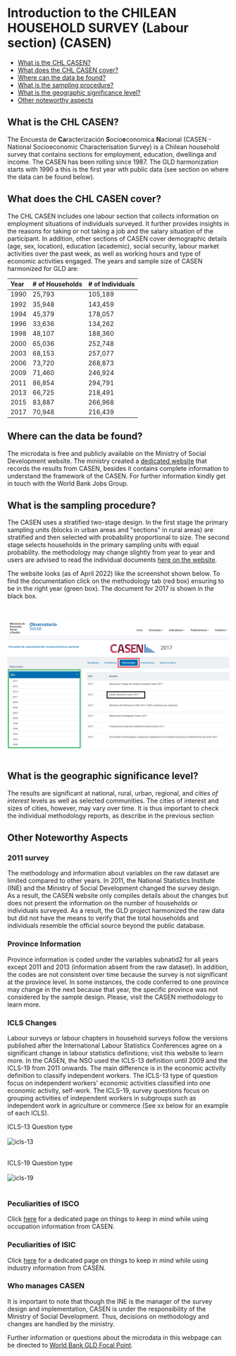 Introduction to the CHILEAN HOUSEHOLD SURVEY (Labour section) (CASEN)
================

- [What is the CHL CASEN?](#what-is-the-chl-casen)
- [What does the CHL CASEN cover?](#what-does-the-chl-casen-cover)
- [Where can the data be found?](#where-can-the-data-be-found)
- [What is the sampling procedure?](#what-is-the-sampling-procedure)
- [What is the geographic significance level?](#what-is-the-geographic-significance-level)
- [Other noteworthy aspects](#other-noteworthy-aspects)

## What is the CHL CASEN?

The Encuesta de **Ca**racterización **S**ocio**e**conomica **N**acional (CASEN - National Socioeconomic Characterisation Survey) is a Chilean household survey that contains sections for employment, education, dwellinga and income. The CASEN has been rolling since 1987. The GLD harmonization starts with 1990 a this is the first year wth public data (see section on where the data can be found below).  

## What does the CHL CASEN cover?

The CHL CASEN includes one labour section that collects information on employment situations of individuals surveyed. It further provides insights in the reasons for taking or not taking a job and the salary situation of the participant. In addition, other sections of CASEN cover demographic details (age, sex, location), education (academic), social security, labour market activities over the past week, as well as working hours and type of economic activities engaged. The years and sample size of CASEN harmonized for GLD are:

| Year	    | # of Households	| # of Individuals	|
| :-------	| :--------		    | :--------	 	      |
| 1990	    | 25,793	        | 105,189	          |
| 1992	    | 35,948	        | 143,459	          |
| 1994	    | 45,379	        | 178,057	          |
| 1996	    | 33,636	        | 134,262	          |
| 1998	    | 48,107	        | 188,360	          |
| 2000	    | 65,036	        | 252,748	          |
| 2003	    | 68,153	        | 257,077	          |
| 2006	    | 73,720          | 268,873           |
| 2009	    | 71,460          | 246,924 	        |
| 2011	    | 86,854          | 294,791           |
| 2013	    | 66,725          | 218,491           |
| 2015	    | 83,887          | 266,968           |
| 2017	    | 70,948          | 216,439	          |

## Where can the data be found?

The microdata is free and publicly available on the Ministry of Social Development website. The ministry created a [dedicated website](http://observatorio.ministeriodesarrollosocial.gob.cl/encuesta-casen) that records the results from CASEN, besides it contains complete information to understand the framework of the CASEN. For further information kindly get in touch with the World Bank Jobs Group. 

## What is the sampling procedure?

The CASEN uses a stratified two-stage design. In the first stage the primary sampling units (blocks in urban areas and "sections" in rural areas) are stratified and then selected with probability proportional to size. The second stage selects households in the primary sampling units with equal probability. the methodology may change slightly from year to year and users are advised to read the individual documents [here on the website](observatorio.ministeriodesarrollosocial.gob.cl/encuesta-casen-2017).

The website looks (as of April 2022) like the screenshot shown below. To find the documentation click on the methodology tab (red box) ensuring to be in the right year (green box). The document for 2017 is shown in the black box.

<br></br>
![CASEN where find methodology](utilities/Casen_donde_metodologia.png)
<br></br>

## What is the geographic significance level?

The results are significant at national, rural, urban, regional, and *cities of interest* levels as well as selected communities. The cities of interest and sizes of cities, however, may vary over time. It is thus important to check the individual methodology reports, as describe in the previous section

## Other Noteworthy Aspects 

### 2011 survey
The methodology and information about variables on the raw dataset are limited compared to other years. In 2011, the National Statistics Institute (INE) and the Ministry of Social Development changed the survey design. As a result, the CASEN website only compiles details about the changes but does not present the information on the number of households or individuals surveyed. As a result, the GLD project harmonized the raw data but did not have the means to verify that the total households and individuals resemble the official source beyond the public database.

### Province Information
Province information is coded under the variables subnatid2 for all years except 2011 and 2013 (information absent from the raw dataset). In addition, the codes are not consistent over time because the survey is not significant at the province level. In some instances, the code conferred to one province may change in the next because that year, the specific province was not considered by the sample design. Please, visit the CASEN methodology to learn more.


### ICLS Changes
Labour surveys or labour chapters in household surveys follow the versions published after the International Labour Statistics Conferences agree on a significant change in labour statistics definitions; visit this website to learn more.  In the CASEN, the NSO used the ICLS-13 definition until 2009 and the ICLS-19 from 2011 onwards. The main difference is in the economic activity definition to classify independent workers. The ICLS-13 type of question focus on independent workers' economic activities classified into one economic activity, self-work. The ICLS-19, survey questions focus on grouping activities of independent workers in subgroups such as independent work in agriculture or commerce (See xx below for an example of each ICLS).

ICLS-13 Question type
<br></br>
![icls-13](https://github.com/worldbank/gld/blob/30f3d5b9ecbab45965da949f01c07336209c7ee6/Support/Country%20Survey%20Details/CHL/CASEN/utilities/1-icls.PNG)
<br></br>

ICLS-19 Question type
<br></br>
![icls-19](https://github.com/worldbank/gld/blob/30f3d5b9ecbab45965da949f01c07336209c7ee6/Support/Country%20Survey%20Details/CHL/CASEN/utilities/2-icls.PNG)
<br></br>

### Peculiarities of ISCO

Click [here](https://github.com/worldbank/gld/blob/c9bc90f4eec5222eaa2d9793187aa12a67778480/Support/Country%20Survey%20Details/CHL/CASEN/isco%20information.md) for a dedicated page on things to keep in mind while using occupation information from CASEN. 

### Peculiarities of ISIC

Click [here](https://github.com/worldbank/gld/blob/f0d1b72acb925746c93c4ae5d62b045ac72abdbf/Support/Country%20Survey%20Details/CHL/CASEN/isic%20information.md) for a dedicated page on things to keep in mind while using industry information from CASEN. 

### Who manages CASEN
It is important to note that though the INE is the manager of the survey design and implementation, CASEN is under the responsibility of the Ministry of Social Development. Thus, decisions on methodology and changes are handled by the ministry. 

Further information or questions about the microdata in this webpage can be directed to [World Bank GLD Focal Point](mailto:gld@worldbank.org).
